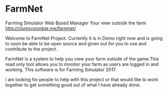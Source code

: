 # FarmNet
Farming Simulator Web Based Manager
Your view outside the farm
http://clumsyzombie.me/farmnet/

Welcome to FarmNet Project. Currently it is in Demo right now and is going to soon be able to be open source and given out 
for you to use and contribute to the project.

FarmNet is a system to help you view your farm outside of the game.This read only tool allows you to monitor your farm 
as users are logged in and working. This software is for Farming Simulator 2017.

I am looking for people to help with this project or that would like to work together to get something good out of what I 
have already done. 
